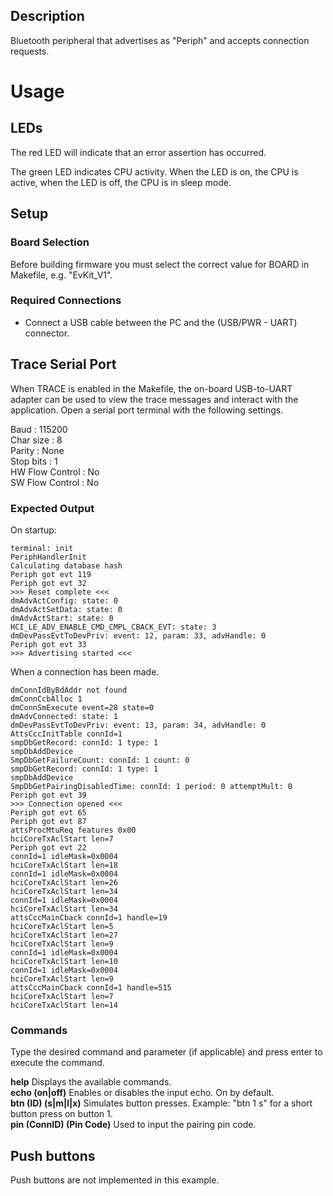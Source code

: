 ## Description

Bluetooth peripheral that advertises as "Periph" and accepts connection requests.


# Usage

## LEDs

The red LED will indicate that an error assertion has occurred.  

The green LED indicates CPU activity. When the LED is on, the CPU is active, when the LED
is off, the CPU is in sleep mode.

## Setup

### Board Selection

Before building firmware you must select the correct value for BOARD in Makefile, e.g. "EvKit_V1".

### Required Connections
-   Connect a USB cable between the PC and the (USB/PWR - UART) connector.

## Trace Serial Port
When TRACE is enabled in the Makefile, the on-board USB-to-UART adapter can
be used to view the trace messages and interact with the application. Open a serial port terminal with
the following settings.

Baud            : 115200  
Char size       : 8  
Parity          : None  
Stop bits       : 1  
HW Flow Control : No  
SW Flow Control : No  

### Expected Output

On startup:
```
terminal: init
PeriphHandlerInit
Calculating database hash
Periph got evt 119
Periph got evt 32
>>> Reset complete <<<
dmAdvActConfig: state: 0
dmAdvActSetData: state: 0
dmAdvActStart: state: 0
HCI_LE_ADV_ENABLE_CMD_CMPL_CBACK_EVT: state: 3
dmDevPassEvtToDevPriv: event: 12, param: 33, advHandle: 0
Periph got evt 33
>>> Advertising started <<<

```

When a connection has been made.
```
dmConnIdByBdAddr not found
dmConnCcbAlloc 1
dmConnSmExecute event=28 state=0
dmAdvConnected: state: 1
dmDevPassEvtToDevPriv: event: 13, param: 34, advHandle: 0
AttsCccInitTable connId=1
smpDbGetRecord: connId: 1 type: 1
smpDbAddDevice
SmpDbGetFailureCount: connId: 1 count: 0
smpDbGetRecord: connId: 1 type: 1
smpDbAddDevice
SmpDbGetPairingDisabledTime: connId: 1 period: 0 attemptMult: 0
Periph got evt 39
>>> Connection opened <<<
Periph got evt 65
Periph got evt 87
attsProcMtuReq features 0x00
hciCoreTxAclStart len=7
Periph got evt 22
connId=1 idleMask=0x0004
hciCoreTxAclStart len=18
connId=1 idleMask=0x0004
hciCoreTxAclStart len=26
hciCoreTxAclStart len=34                                                                                              
connId=1 idleMask=0x0004                                                                                              
hciCoreTxAclStart len=34                                                                                              
attsCccMainCback connId=1 handle=19                                                                                   
hciCoreTxAclStart len=5                                                                                               
hciCoreTxAclStart len=27                                                                                              
hciCoreTxAclStart len=9                                                                                               
connId=1 idleMask=0x0004                                                                                              
hciCoreTxAclStart len=10                                                                                              
connId=1 idleMask=0x0004                                                                                              
hciCoreTxAclStart len=9                                                                                               
attsCccMainCback connId=1 handle=515                                                                                  
hciCoreTxAclStart len=7                                                                                               
hciCoreTxAclStart len=14
```


### Commands
Type the desired command and parameter (if applicable) and press enter to execute the command.  

__help__  Displays the available commands.  
__echo (on|off)__  Enables or disables the input echo. On by default.  
__btn (ID) (s|m|l|x)__  Simulates button presses. Example: "btn 1 s" for a short button press on button 1.  
__pin (ConnID) (Pin Code)__  Used to input the pairing pin code.  

## Push buttons
Push buttons are not implemented in this example.

